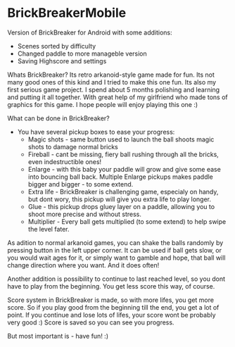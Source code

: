 # BrickBreakerMobile
Version of BrickBreaker for Android with some additions:
- Scenes sorted by difficulty
- Changed paddle to more manageble version
- Saving Highscore and settings

Whats BrickBreaker?
Its retro arkanoid-style game made for fun. Its not many good ones of this kind and I tried to make this one fun. Its also my first serious game project. I spend about 5 months polishing and learning and putting it all together. With great help of my girlfriend who made tons of graphics for this game. 
I hope people will enjoy playing this one :)

What can be done in BrickBreaker?
- You have several pickup boxes to ease your progress:
    - Magic shots - same button used to launch the ball shoots magic shots to damage normal bricks   
    - Fireball - cant be missing, fiery ball rushing through all the bricks, even indestructible ones!
    - Enlarge - with this baby your paddle will grow and give some ease into bouncing ball back. Multiple Enlarge pickups makes paddle bigger and bigger - to some extend.
    - Extra life - BrickBreaker is challenging game, especialy on handy, but dont wory, this pickup will give you extra life to play longer.
    - Glue - this pickup drops gluey layer on a paddle, allowing you to shoot more precise and without stress.
    - Multiplier - Every ball gets multiplied (to some extend) to help swipe the level fater.
    
As adition to normal arkanoid games, you can shake the balls randomly by pressing button in the left upper corner. It can be used if ball gets slow, or you would wait ages for it, or simply want to gamble and hope, that ball will change direction where you want. And it does often!    

Another addition is possibility to continue to last reached level, so you dont have to play from the beginning. You get less score this way, of course.

 Score system in BrickBreaker is made, so with more lifes, you get more score. So if you play good from the beginning till the end, you get a lot of point. If you continue and lose lots of lifes, your score wont be probably very good :) Score is saved so you can see you progress.
 
  But most important is - have fun! :)
